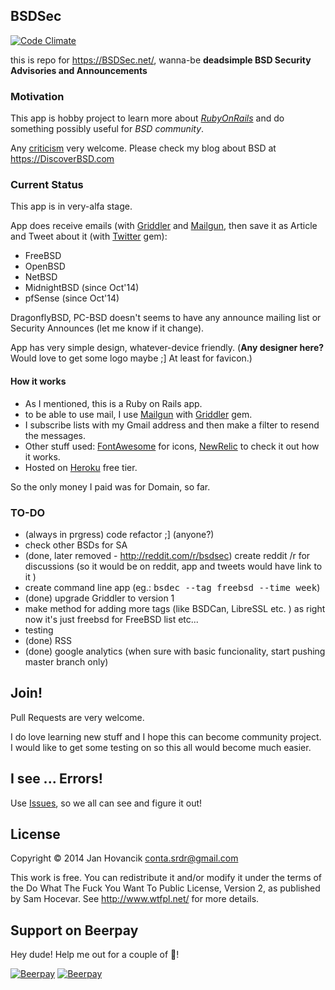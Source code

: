 ## BSDSec
[![Code Climate](https://codeclimate.com/github/hovancik/BSDSec/badges/gpa.svg)](https://codeclimate.com/github/hovancik/BSDSec)

this is repo for https://BSDSec.net/, wanna-be <b>deadsimple BSD Security Advisories and Announcements</b>

### Motivation

This app is hobby project to learn more about <i>[RubyOnRails](http://rubyonrails.org/)</i> and do something possibly useful for <i>BSD community</i>.

Any [criticism](https://github.com/hovancik/BSDSec/issues) very welcome. Please check my blog about BSD at https://DiscoverBSD.com

### Current Status

This app is in very-alfa stage.

App does receive emails (with [Griddler](https://github.com/thoughtbot/griddler) and [Mailgun](https://mailgun.com), then save it as Article and Tweet about it (with [Twitter](https://github.com/sferik/twitter) gem):
* FreeBSD
* OpenBSD
* NetBSD
* MidnightBSD (since Oct'14)
* pfSense (since Oct'14)

DragonflyBSD, PC-BSD doesn't seems to have any announce mailing list or Security Announces (let me know if it change).

App has very simple design, whatever-device friendly. (<b>Any designer here?</b> Would love to get some logo maybe ;] At least for favicon.)

#### How it works
* As I mentioned, this is a Ruby on Rails app.
* to be able to use mail, I use [Mailgun](https://mailgun.com) with [Griddler](https://github.com/thoughtbot/griddler) gem.
* I subscribe lists with my Gmail address and then make a filter to resend the messages.
* Other stuff used: [FontAwesome](http://fontawesome.io/) for icons, [NewRelic](https://newrelic.com) to check it out how it works.  
* Hosted on [Heroku](https://heroku.com/) free tier.


So the only money I paid was for Domain, so far.

### TO-DO
* (always in prgress) code refactor ;] (anyone?)
* check other BSDs for SA
* (done, later removed - http://reddit.com/r/bsdsec) create reddit /r for discussions (so it would be on reddit, app and tweets would have link to it )
* create command line app (eg.: <tt>bsdec --tag freebsd --time week</tt>)
* (done) upgrade Griddler to version 1
* make method for adding more tags (like BSDCan, LibreSSL etc. ) as right now it's just freebsd for FreeBSD list etc...
* testing
* (done)  RSS
* (done) google analytics (when sure with basic funcionality, start pushing master branch only)

## Join!

Pull Requests are very welcome.

I do love learning new stuff and I hope this can become community project. I would like to get some testing on so this all would become much easier.

## I see ... Errors!

Use [Issues](https://github.com/hovancik/BSDSec/issues), so we all can see and figure it out!

## License

Copyright © 2014 Jan Hovancik <conta.srdr@gmail.com>

This work is free. You can redistribute it and/or modify it under the
terms of the Do What The Fuck You Want To Public License, Version 2,
as published by Sam Hocevar. See http://www.wtfpl.net/ for more details.

## Support on Beerpay
Hey dude! Help me out for a couple of :beers:!

[![Beerpay](https://beerpay.io/hovancik/BSDSec/badge.svg?style=beer-square)](https://beerpay.io/hovancik/BSDSec)  [![Beerpay](https://beerpay.io/hovancik/BSDSec/make-wish.svg?style=flat-square)](https://beerpay.io/hovancik/BSDSec?focus=wish)